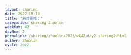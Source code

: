```yaml
---
layout: sharing
date: 2022-10-18
title: "新增靈修："
categories: sharing Zhuolin
weekNum: 42
dayNum: 2
permalink: /sharing/zhuolin/2022/wk42-day2-sharing2.html
author: Zhuolin
cycle: 2022
---  
```

